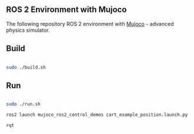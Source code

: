 ## ROS 2 Environment with Mujoco


The following repository ROS 2 environment with [Mujoco](https://mujoco.org/) - advanced physics simulator.

## Build


```bash

sudo ./build.sh

```


## Run

```bash

sudo ./run.sh

```

```bash
ros2 launch mujoco_ros2_control_demos cart_example_position.launch.py
```

```bash
rqt
```
